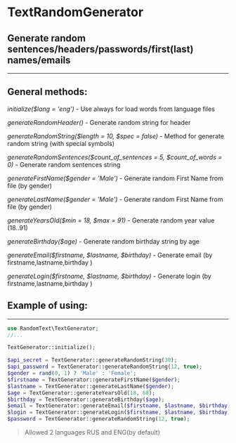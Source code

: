 # TextRandomGenerator
## Generate random sentences/headers/passwords/first(last) names/emails
***

## General methods:
*initialize($lang = 'eng')* - Use always for load words from language files

*generateRandomHeader()* - Generate random string for header

*generateRandomString($length = 10, $spec = false)* - Method for generate random string (with special symbols)

*generateRandomSentences($count_of_sentences = 5, $count_of_words = 0)* - Generate random sentences string

*generateFirstName($gender = 'Male')* - Generate random First Name from file (by gender)

*generateLastName($gender = 'Male')* - Generate random First Name from file (by gender)

*generateYearsOld($min = 18, $max = 91)* - Generate random year value (18..91)

*generateBirthday($age)* - Generate random birthday string by age

*generateEmail($firstname, $lastname, $birthday)* - Generate email (by firstname,lastname,birthday )

*generateLogin($firstname, $lastname, $birthday)* - Generate login (by firstname,lastname,birthday )


## Example of using:
***

```php
use RandomText\TextGenerator;
//...

TextGenerator::initialize();

$api_secret = TextGenerator::generateRandomString(30);
$api_password = TextGenerator::generateRandomString(12, true);
$gender = rand(0, 1) ? 'Male' : 'Female';
$firstname = TextGenerator::generateFirstName($gender);
$lastname = TextGenerator::generateLastName($gender);
$age = TextGenerator::generateYearsOld(18, 68);
$birthday = TextGenerator::generateBirthday($age);
$email = TextGenerator::generateEmail($firstname, $lastname, $birthday);
$login = TextGenerator::generateLogin($firstname, $lastname, $birthday);
$password = TextGenerator::generateRandomString(12, true);

```

> Allowed 2 languages RUS and ENG(by default)

